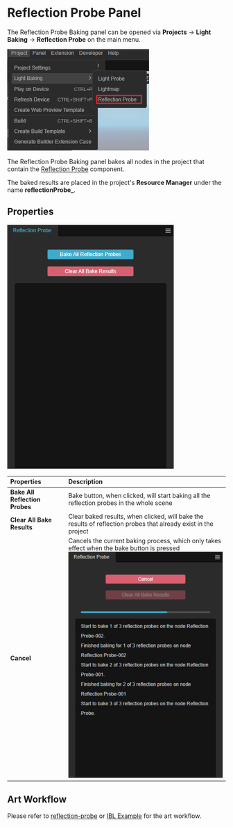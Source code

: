 # Reflection Probe Panel

The Reflection Probe Baking panel can be opened via **Projects** -> **Light Baking** -> **Reflection Probe** on the main menu.

![open-panel](reflection-probe-panel/open-panel.png)

The Reflection Probe Baking panel bakes all nodes in the project that contain the [Reflection Probe](reflection-probe.md) component.

The baked results are placed in the project's **Resource Manager** under the name **reflectionProbe_**.

## Properties

![panel](reflection-probe-panel/reflection-panel.png)

| Properties | Description |
| :-- | :-- |
| **Bake All Reflection Probes** | Bake button, when clicked, will start baking all the reflection probes in the whole scene |
| **Clear All Bake Results** | Clear baked results, when clicked, will bake the results of reflection probes that already exist in the project |
| **Cancel** | Cancels the current baking process, which only takes effect when the bake button is pressed <br> ![baking](reflection-probe-panel/baking.png) |

## Art Workflow

Please refer to [reflection-probe](reflection-probe.md) or [IBL Example](example.md) for the art workflow.
